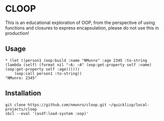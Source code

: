 # CLOOP

This is an educational exploration of OOP, from the perspective of using functions and closures to express encapsulation, please do not use this in production!

## Usage

    * (let ((person1 (oop:build :name "NMunro" :age 2345 :to-string (lambda (self) (format nil "~A: ~A" (oop:get-property self :name) (oop:get-property self :age))))))
        (oop:call person1 :to-string))
    "NMunro: 2345"

## Installation

    git clone https://github.com/nmunro/cloop.git ~/quicklisp/local-projects/cloop
    sbcl --eval '(asdf:load-system :oop)'
